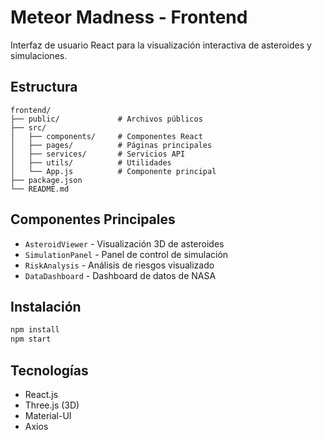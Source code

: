 # Meteor Madness - Frontend

Interfaz de usuario React para la visualización interactiva de asteroides y simulaciones.

## Estructura

```
frontend/
├── public/             # Archivos públicos
├── src/
│   ├── components/     # Componentes React
│   ├── pages/          # Páginas principales
│   ├── services/       # Servicios API
│   ├── utils/          # Utilidades
│   └── App.js          # Componente principal
├── package.json
└── README.md
```

## Componentes Principales

- `AsteroidViewer` - Visualización 3D de asteroides
- `SimulationPanel` - Panel de control de simulación
- `RiskAnalysis` - Análisis de riesgos visualizado
- `DataDashboard` - Dashboard de datos de NASA

## Instalación

```bash
npm install
npm start
```

## Tecnologías

- React.js
- Three.js (3D)
- Material-UI
- Axios
